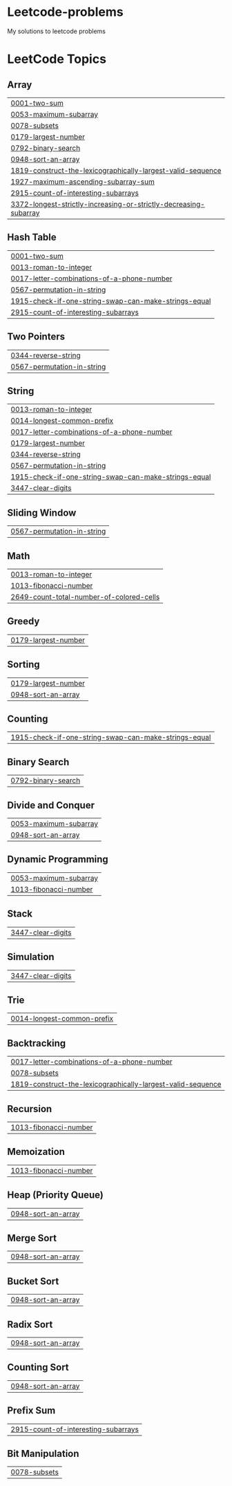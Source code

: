 # Leetcode-problems
My solutions to leetcode problems

<!---LeetCode Topics Start-->
# LeetCode Topics
## Array
|  |
| ------- |
| [0001-two-sum](https://github.com/nishchyapratapsingh/leetcode-problems/tree/master/0001-two-sum) |
| [0053-maximum-subarray](https://github.com/nishchyapratapsingh/leetcode-problems/tree/master/0053-maximum-subarray) |
| [0078-subsets](https://github.com/nishchyapratapsingh/leetcode-problems/tree/master/0078-subsets) |
| [0179-largest-number](https://github.com/nishchyapratapsingh/leetcode-problems/tree/master/0179-largest-number) |
| [0792-binary-search](https://github.com/nishchyapratapsingh/leetcode-problems/tree/master/0792-binary-search) |
| [0948-sort-an-array](https://github.com/nishchyapratapsingh/leetcode-problems/tree/master/0948-sort-an-array) |
| [1819-construct-the-lexicographically-largest-valid-sequence](https://github.com/nishchyapratapsingh/leetcode-problems/tree/master/1819-construct-the-lexicographically-largest-valid-sequence) |
| [1927-maximum-ascending-subarray-sum](https://github.com/nishchyapratapsingh/leetcode-problems/tree/master/1927-maximum-ascending-subarray-sum) |
| [2915-count-of-interesting-subarrays](https://github.com/nishchyapratapsingh/leetcode-problems/tree/master/2915-count-of-interesting-subarrays) |
| [3372-longest-strictly-increasing-or-strictly-decreasing-subarray](https://github.com/nishchyapratapsingh/leetcode-problems/tree/master/3372-longest-strictly-increasing-or-strictly-decreasing-subarray) |
## Hash Table
|  |
| ------- |
| [0001-two-sum](https://github.com/nishchyapratapsingh/leetcode-problems/tree/master/0001-two-sum) |
| [0013-roman-to-integer](https://github.com/nishchyapratapsingh/leetcode-problems/tree/master/0013-roman-to-integer) |
| [0017-letter-combinations-of-a-phone-number](https://github.com/nishchyapratapsingh/leetcode-problems/tree/master/0017-letter-combinations-of-a-phone-number) |
| [0567-permutation-in-string](https://github.com/nishchyapratapsingh/leetcode-problems/tree/master/0567-permutation-in-string) |
| [1915-check-if-one-string-swap-can-make-strings-equal](https://github.com/nishchyapratapsingh/leetcode-problems/tree/master/1915-check-if-one-string-swap-can-make-strings-equal) |
| [2915-count-of-interesting-subarrays](https://github.com/nishchyapratapsingh/leetcode-problems/tree/master/2915-count-of-interesting-subarrays) |
## Two Pointers
|  |
| ------- |
| [0344-reverse-string](https://github.com/nishchyapratapsingh/leetcode-problems/tree/master/0344-reverse-string) |
| [0567-permutation-in-string](https://github.com/nishchyapratapsingh/leetcode-problems/tree/master/0567-permutation-in-string) |
## String
|  |
| ------- |
| [0013-roman-to-integer](https://github.com/nishchyapratapsingh/leetcode-problems/tree/master/0013-roman-to-integer) |
| [0014-longest-common-prefix](https://github.com/nishchyapratapsingh/leetcode-problems/tree/master/0014-longest-common-prefix) |
| [0017-letter-combinations-of-a-phone-number](https://github.com/nishchyapratapsingh/leetcode-problems/tree/master/0017-letter-combinations-of-a-phone-number) |
| [0179-largest-number](https://github.com/nishchyapratapsingh/leetcode-problems/tree/master/0179-largest-number) |
| [0344-reverse-string](https://github.com/nishchyapratapsingh/leetcode-problems/tree/master/0344-reverse-string) |
| [0567-permutation-in-string](https://github.com/nishchyapratapsingh/leetcode-problems/tree/master/0567-permutation-in-string) |
| [1915-check-if-one-string-swap-can-make-strings-equal](https://github.com/nishchyapratapsingh/leetcode-problems/tree/master/1915-check-if-one-string-swap-can-make-strings-equal) |
| [3447-clear-digits](https://github.com/nishchyapratapsingh/leetcode-problems/tree/master/3447-clear-digits) |
## Sliding Window
|  |
| ------- |
| [0567-permutation-in-string](https://github.com/nishchyapratapsingh/leetcode-problems/tree/master/0567-permutation-in-string) |
## Math
|  |
| ------- |
| [0013-roman-to-integer](https://github.com/nishchyapratapsingh/leetcode-problems/tree/master/0013-roman-to-integer) |
| [1013-fibonacci-number](https://github.com/nishchyapratapsingh/leetcode-problems/tree/master/1013-fibonacci-number) |
| [2649-count-total-number-of-colored-cells](https://github.com/nishchyapratapsingh/leetcode-problems/tree/master/2649-count-total-number-of-colored-cells) |
## Greedy
|  |
| ------- |
| [0179-largest-number](https://github.com/nishchyapratapsingh/leetcode-problems/tree/master/0179-largest-number) |
## Sorting
|  |
| ------- |
| [0179-largest-number](https://github.com/nishchyapratapsingh/leetcode-problems/tree/master/0179-largest-number) |
| [0948-sort-an-array](https://github.com/nishchyapratapsingh/leetcode-problems/tree/master/0948-sort-an-array) |
## Counting
|  |
| ------- |
| [1915-check-if-one-string-swap-can-make-strings-equal](https://github.com/nishchyapratapsingh/leetcode-problems/tree/master/1915-check-if-one-string-swap-can-make-strings-equal) |
## Binary Search
|  |
| ------- |
| [0792-binary-search](https://github.com/nishchyapratapsingh/leetcode-problems/tree/master/0792-binary-search) |
## Divide and Conquer
|  |
| ------- |
| [0053-maximum-subarray](https://github.com/nishchyapratapsingh/leetcode-problems/tree/master/0053-maximum-subarray) |
| [0948-sort-an-array](https://github.com/nishchyapratapsingh/leetcode-problems/tree/master/0948-sort-an-array) |
## Dynamic Programming
|  |
| ------- |
| [0053-maximum-subarray](https://github.com/nishchyapratapsingh/leetcode-problems/tree/master/0053-maximum-subarray) |
| [1013-fibonacci-number](https://github.com/nishchyapratapsingh/leetcode-problems/tree/master/1013-fibonacci-number) |
## Stack
|  |
| ------- |
| [3447-clear-digits](https://github.com/nishchyapratapsingh/leetcode-problems/tree/master/3447-clear-digits) |
## Simulation
|  |
| ------- |
| [3447-clear-digits](https://github.com/nishchyapratapsingh/leetcode-problems/tree/master/3447-clear-digits) |
## Trie
|  |
| ------- |
| [0014-longest-common-prefix](https://github.com/nishchyapratapsingh/leetcode-problems/tree/master/0014-longest-common-prefix) |
## Backtracking
|  |
| ------- |
| [0017-letter-combinations-of-a-phone-number](https://github.com/nishchyapratapsingh/leetcode-problems/tree/master/0017-letter-combinations-of-a-phone-number) |
| [0078-subsets](https://github.com/nishchyapratapsingh/leetcode-problems/tree/master/0078-subsets) |
| [1819-construct-the-lexicographically-largest-valid-sequence](https://github.com/nishchyapratapsingh/leetcode-problems/tree/master/1819-construct-the-lexicographically-largest-valid-sequence) |
## Recursion
|  |
| ------- |
| [1013-fibonacci-number](https://github.com/nishchyapratapsingh/leetcode-problems/tree/master/1013-fibonacci-number) |
## Memoization
|  |
| ------- |
| [1013-fibonacci-number](https://github.com/nishchyapratapsingh/leetcode-problems/tree/master/1013-fibonacci-number) |
## Heap (Priority Queue)
|  |
| ------- |
| [0948-sort-an-array](https://github.com/nishchyapratapsingh/leetcode-problems/tree/master/0948-sort-an-array) |
## Merge Sort
|  |
| ------- |
| [0948-sort-an-array](https://github.com/nishchyapratapsingh/leetcode-problems/tree/master/0948-sort-an-array) |
## Bucket Sort
|  |
| ------- |
| [0948-sort-an-array](https://github.com/nishchyapratapsingh/leetcode-problems/tree/master/0948-sort-an-array) |
## Radix Sort
|  |
| ------- |
| [0948-sort-an-array](https://github.com/nishchyapratapsingh/leetcode-problems/tree/master/0948-sort-an-array) |
## Counting Sort
|  |
| ------- |
| [0948-sort-an-array](https://github.com/nishchyapratapsingh/leetcode-problems/tree/master/0948-sort-an-array) |
## Prefix Sum
|  |
| ------- |
| [2915-count-of-interesting-subarrays](https://github.com/nishchyapratapsingh/leetcode-problems/tree/master/2915-count-of-interesting-subarrays) |
## Bit Manipulation
|  |
| ------- |
| [0078-subsets](https://github.com/nishchyapratapsingh/leetcode-problems/tree/master/0078-subsets) |
<!---LeetCode Topics End-->

